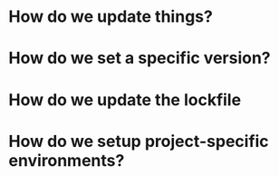 # How do we update things?

# How do we set a specific version?

# How do we update the lockfile

# How do we setup project-specific environments?

